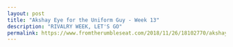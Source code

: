 ```yaml
---
layout: post
title: "Akshay Eye for the Uniform Guy - Week 13"
description: "RIVALRY WEEK, LET'S GO"
permalink: https://www.fromtherumbleseat.com/2018/11/26/18102770/akshay-eye-for-the-uniform-eye-week-13-ga-tech-oklahoma-texas-state-washington-state-memphis-ucf-acc
---
```


